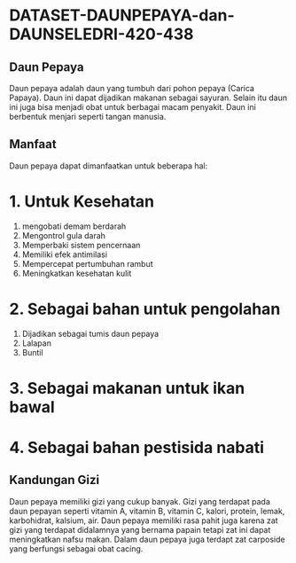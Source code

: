 # DATASET-DAUNPEPAYA-dan-DAUNSELEDRI-420-438

## Daun Pepaya
Daun pepaya adalah daun yang tumbuh dari pohon pepaya (Carica Papaya). Daun ini dapat dijadikan makanan sebagai sayuran. Selain itu daun ini juga bisa menjadi obat untuk berbagai macam penyakit. Daun ini berbentuk menjari seperti tangan manusia.
## Manfaat
Daun pepaya dapat dimanfaatkan untuk beberapa hal:
# 1. Untuk Kesehatan
1. mengobati demam berdarah
2. Mengontrol gula darah
3. Memperbaki sistem pencernaan
4. Memiliki efek antimilasi
5. Mempercepat pertumbuhan rambut
6. Meningkatkan kesehatan kulit
# 2. Sebagai bahan untuk pengolahan
1. Dijadikan sebagai tumis daun pepaya
2. Lalapan
3. Buntil
# 3. Sebagai makanan untuk ikan bawal
# 4. Sebagai bahan pestisida nabati
## Kandungan Gizi
Daun pepaya memiliki gizi yang cukup banyak. Gizi yang terdapat pada daun pepayan seperti vitamin A, vitamin B, vitamin C, kalori, protein, lemak, karbohidrat, kalsium, air. Daun pepaya memiliki rasa pahit juga karena zat gizi yang terdapat didalamnya yang bernama papain tetapi zat ini dapat meningkatkan nafsu makan. Dalam daun pepaya juga terdapt zat carposide yang berfungsi sebagai obat cacing.
